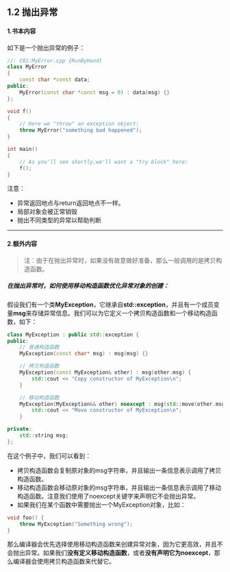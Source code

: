 ## 1.2 抛出异常

#### 1.书本内容

如下是一个抛出异常的例子：

```C++
//: C01:MyError.cpp {RunByHand}
class MyError
{
    const char *const data;
public:
    MyError(const char *const msg = 0) : data(msg) {}
};

void f()
{
    // Here we "throw" an exception object:
    throw MyError("something bad happened");
}

int main()
{
    // As you'll see shortly,we'll want a "try block" here:
    f();
}

```

注意：

* 异常返回地点与return返回地点不一样。
* 局部对象会被正常销毁
* 抛出不同类型的异常以帮助判断

---

#### 2.额外内容

> 注：由于在抛出异常时，如果没有故意做好准备，那么一般调用的是拷贝构造函数。

##### 在抛出异常时，如何使用移动构造函数优化异常对象的创建：

假设我们有一个类**MyException**，它继承自**std::exception**，并且有一个成员变量**msg**来存储异常信息。我们可以为它定义一个拷贝构造函数和一个移动构造函数，如下：

```c++
class MyException : public std::exception {
public:
    // 普通构造函数
    MyException(const char* msg) : msg(msg) {}

    // 拷贝构造函数
    MyException(const MyException& other) : msg(other.msg) {
        std::cout << "Copy constructor of MyException\n";
    }

    // 移动构造函数
    MyException(MyException&& other) noexcept : msg(std::move(other.msg)) {
        std::cout << "Move constructor of MyException\n";
    }

private:
    std::string msg;
};
```

在这个例子中，我们可以看到：

- 拷贝构造函数会复制原对象的msg字符串，并且输出一条信息表示调用了拷贝构造函数。
- 移动构造函数会移动原对象的msg字符串，并且输出一条信息表示调用了移动构造函数。注意我们使用了noexcept关键字来声明它不会抛出异常。
- 如果我们在某个函数中需要抛出一个MyException对象，比如：

```c++
void foo() {
    throw MyException("Something wrong");
}
```

那么编译器会优先选择使用移动构造函数来创建异常对象，因为它更高效，并且不会抛出异常。如果我们**没有定义移动构造函数**，或者**没有声明它为noexcept**，那么编译器会使用拷贝构造函数来代替它。

